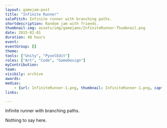 ```yaml
---
layout: gamejam-post
title: "Infinite Runner"
salePitch: Infinite runner with branching paths.
shortdescription: Random jam with friends.
thumbnail-img: assets/img/gamejams/InfiniteRunner-Thumbnail.png
date: 2015-02-01
duration: 48 hours
event: 
eventGroup: []
theme: 
tools: ["Unity", "PyxelEdit"]
roles: ["Art", "Code", "GameDesign"]
myContribution: 
team: 
visibily: archive
awards: 
medias: 
    - {url: InfiniteRunner-1.png, thumbnail: InfiniteRunner-1.png, caption: "The level breaks down behind the player!"}
links: 

---
```

Infinite runner with branching paths.

Nothing to say here.